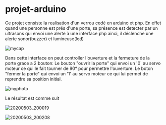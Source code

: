 # projet-arduino

Ce projet consiste la realisation d'un verrou codé en arduino et php. 
En effet quand une personne est prés d'une porte, sa présence est detecter par un ultrasons qui envoi une alerte à une interface php ainci, il déclenche une alerte sonor(buzzer) et lumineuse(led)

![mycap](https://user-images.githubusercontent.com/56868822/81955207-1686e500-960a-11ea-985b-50d4272521e9.PNG)

Dans cette interface on peut controller l'ouverture et la fermeture de la porte grace a 2 bouton:
Le bouton "ouvrir la porte" qui envoi un '0' au servo moteur ce qui le fait tourner de 90° pour permettre l'ouverture. 
Le boton  "fermer la porte" qui envoi un '1' au servo moteur ce qui lui permet de reprendre sa position initial. 

![myphoto](https://user-images.githubusercontent.com/56868822/81955843-e5f37b00-960a-11ea-84fd-6111decbc4b5.PNG)

Le résultat est comme suit 

![20200503_200019](https://user-images.githubusercontent.com/56868822/81957989-9f535000-960d-11ea-934d-fe52d599843e.jpg)

![20200503_200208](https://user-images.githubusercontent.com/56868822/81958027-aed29900-960d-11ea-840f-10e0309657cc.jpg)


